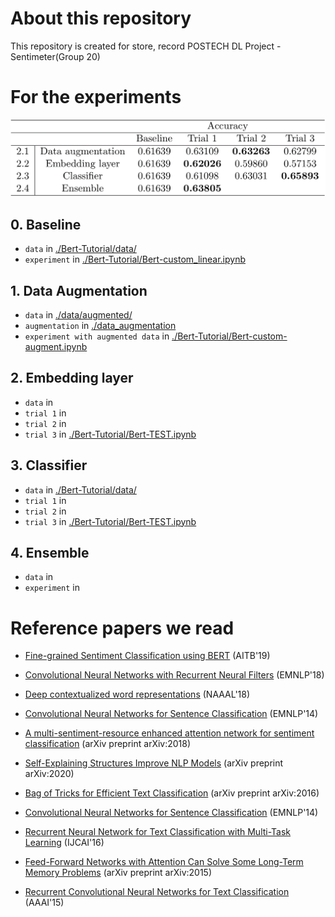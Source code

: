 # About this repository
This repository is created for store, record POSTECH DL Project - Sentimeter(Group 20)

# For the experiments
<img src="accuracy.png" title="New Folder">

## 0. Baseline
- `data` in [./Bert-Tutorial/data/](https://github.com/cieske/POSTECH_DL_Sentimeter/tree/main/data/augmented)
- `experiment` in [./Bert-Tutorial/Bert-custom_linear.ipynb](https://github.com/cieske/POSTECH_DL_Sentimeter/blob/main/Bert-Tutorial/Bert-custom_linear.ipynb)

## 1. Data Augmentation
- `data` in [./data/augmented/](https://github.com/cieske/POSTECH_DL_Sentimeter/tree/main/data/augmented)
- `augmentation` in [./data_augmentation](https://github.com/cieske/POSTECH_DL_Sentimeter/blob/main/data_augmentation/translation_aug.ipynb)
- `experiment with augmented data` in [./Bert-Tutorial/Bert-custom-augment.ipynb](https://github.com/cieske/POSTECH_DL_Sentimeter/blob/main/Bert-Tutorial/Bert-custom-augment.ipynb)

## 2. Embedding layer
- `data` in 
- `trial 1` in 
- `trial 2` in 
- `trial 3` in [./Bert-Tutorial/Bert-TEST.ipynb](https://github.com/cieske/POSTECH_DL_Sentimeter/blob/main/Bert-Tutorial/Bert-TEST.ipynb)

## 3. Classifier
- `data` in [./Bert-Tutorial/data/](https://github.com/cieske/POSTECH_DL_Sentimeter/tree/main/data/augmented)
- `trial 1` in 
- `trial 2` in 
- `trial 3` in [./Bert-Tutorial/Bert-TEST.ipynb](https://github.com/cieske/POSTECH_DL_Sentimeter/blob/main/Bert-Tutorial/Bert-TEST.ipynb)

## 4. Ensemble 
- `data` in 
- `experiment` in 

# Reference papers we read
* [Fine-grained Sentiment Classification using BERT](https://arxiv.org/pdf/1910.03474.pdf) (AITB'19)
* [Convolutional Neural Networks with Recurrent Neural Filters](https://arxiv.org/pdf/1808.09315) (EMNLP'18)
* [Deep contextualized word representations](https://arxiv.org/pdf/1802.05365) (NAAAL'18)
* [Convolutional Neural Networks for Sentence Classification](https://arxiv.org/pdf/1408.5882) (EMNLP'14)
* [A multi-sentiment-resource enhanced attention network for sentiment classification](https://arxiv.org/pdf/1807.04990) (arXiv preprint arXiv:2018)
* [Self-Explaining Structures Improve NLP Models](https://arxiv.org/pdf/2012.01786) (arXiv preprint arXiv:2020)

* [Bag of Tricks for Efficient Text Classification](https://arxiv.org/pdf/1607.01759.pdf) (arXiv preprint arXiv:2016)
* [Convolutional Neural Networks for Sentence Classification](https://www.aclweb.org/anthology/D14-1181) (EMNLP'14)
* [Recurrent Neural Network for Text Classification with Multi-Task Learning](https://www.ijcai.org/Proceedings/16/Papers/408.pdf) (IJCAI'16)
* [Feed-Forward Networks with Attention Can Solve Some Long-Term Memory Problems](https://arxiv.org/pdf/1512.08756.pdf) (arXiv preprint arXiv:2015)
* [Recurrent Convolutional Neural Networks for Text Classification](https://www.aaai.org/ocs/index.php/AAAI/AAAI15/paper/view/9745/9552) (AAAI'15)
